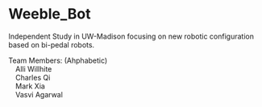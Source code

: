 # Weeble_Bot
Independent Study in UW-Madison focusing on new robotic configuration based on bi-pedal robots.

Team Members: (Ahphabetic)<br />
&emsp;Alli Willhite<br />
&emsp;Charles Qi<br />
&emsp;Mark Xia<br />
&emsp;Vasvi Agarwal<br />
